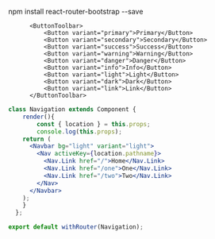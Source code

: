 npm install react-router-bootstrap --save


          <ButtonToolbar>
              <Button variant="primary">Primary</Button>
              <Button variant="secondary">Secondary</Button>
              <Button variant="success">Success</Button>
              <Button variant="warning">Warning</Button>
              <Button variant="danger">Danger</Button>
              <Button variant="info">Info</Button>
              <Button variant="light">Light</Button>
              <Button variant="dark">Dark</Button>
              <Button variant="link">Link</Button>
          </ButtonToolbar>

```jsx
class Navigation extends Component {
    render(){
        const { location } = this.props;
        console.log(this.props);
    return (
      <Navbar bg="light" variant="light">
        <Nav activeKey={location.pathname}>
          <Nav.Link href="/">Home</Nav.Link>
          <Nav.Link href="/one">One</Nav.Link>
          <Nav.Link href="/two">Two</Nav.Link>
        </Nav>
      </Navbar>
    );
    }
  };

export default withRouter(Navigation);
```